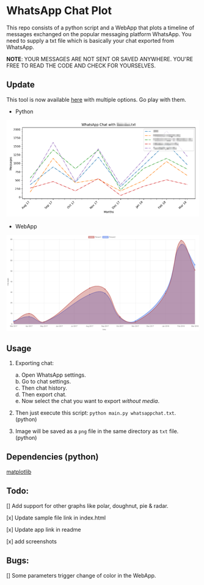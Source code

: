 # WhatsApp Chat Plot
This repo consists of a python script and a WebApp that plots a timeline of messages exchanged on the popular messaging platform WhatsApp. You need to supply a txt file which is basically your chat exported from WhatsApp.

**NOTE**: YOUR MESSAGES ARE NOT SENT OR SAVED ANYWHERE. YOU'RE FREE TO READ THE CODE AND CHECK FOR YOURSELVES.

## Update
This tool is now available [here](https://vishal-wadhwa.github.io/WhatsApp-Chat-Plot/) with multiple options. Go play with them.

- Python

![Example plot](./whatsapp_chat_python.png)
- WebApp

![Example plot](./whatsapp_chat_webapp.png)

## Usage 
1. Exporting chat: 

    a. Open WhatsApp settings.  
    b. Go to chat settings.  
    c. Then chat history.  
    d. Then export chat.  
    e. Now select the chat you want to export _without media_.

2. Then just execute this script: `python main.py whatsappchat.txt`. (python)

3. Image will be saved as a `png` file in the same directory as `txt` file. (python)

## Dependencies (python)
[matplotlib](https://matplotlib.org/)

## Todo:
[] Add support for other graphs like polar, doughnut, pie & radar.

[x] Update sample file link in index.html

[x] Update app link in readme

[x] add screenshots

## Bugs:
[] Some parameters trigger change of color in the WebApp.
